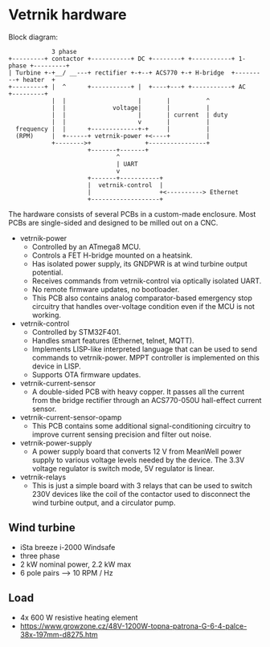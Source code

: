 # Vetrnik hardware
Block diagram:
```
            3 phase
+---------+ contactor +-----------+ DC +--------+ +-----------+ 1-phase +---------+
| Turbine +-+__/ __---+ rectifier +-+--+ ACS770 +-+ H-bridge  +---------+ heater  +
+---------+ |  ^      +-----------+ |  +----+---+ +-----------+ AC      +---------+
            |  |                    |       |          ^
            |  |             voltage|       |          |
            |  |                    |       | current  | duty
            |  |                    v       |          |
  frequency |  |      +-------------+-+     |          |
  (RPM)     |  +------+ vetrnik-power +<----+          |
            +-------->+               +----------------+
                      +-------+-------+
                              ^
                              | UART
                              v
                      +-------+-----------+
                      |  vetrnik-control  |
                      |                   +<----------> Ethernet
                      +-------------------+
```


The hardware consists of several PCBs in a custom-made enclosure. Most PCBs
are single-sided and designed to be milled out on a CNC.
- vetrnik-power
  - Controlled by an ATmega8 MCU.
  - Controls a FET H-bridge mounted on a heatsink.
  - Has isolated power supply, its GNDPWR is at wind turbine output potential.
  - Receives commands from vetrnik-control via optically isolated UART.
  - No remote firmware updates, no bootloader.
  - This PCB also contains analog comparator-based emergency stop circuitry
    that handles over-voltage condition even if the MCU is not working.
- vetrnik-control
  - Controlled by STM32F401.
  - Handles smart features (Ethernet, telnet, MQTT).
  - Implements LISP-like interpreted language that can be used to send
    commands to vetrnik-power. MPPT controller is implemented on this device
    in LISP.
  - Supports OTA firmware updates.
- vetrnik-current-sensor
  - A double-sided PCB with heavy copper. It passes all the current from the
    bridge rectifier through an ACS770-050U hall-effect current sensor.
- vetrnik-current-sensor-opamp
  - This PCB contains some additional signal-conditioning circuitry to improve
    current sensing precision and filter out noise.
- vetrnik-power-supply
  - A power supply board that converts 12 V from MeanWell power supply to
    various voltage levels needed by the device.
    The 3.3V voltage regulator is switch mode, 5V regulator is linear.
- vetrnik-relays
  - This is just a simple board with 3 relays that can be used to switch 230V
    devices like the coil of the contactor used to disconnect the wind turbine
    output, and a circulator pump.


## Wind turbine
- iSta breeze i-2000 Windsafe
- three phase
- 2 kW nominal power, 2.2 kW max
- 6 pole pairs --> 10 RPM / Hz


## Load
- 4x 600 W resistive heating element
- https://www.growzone.cz/48V-1200W-topna-patrona-G-6-4-palce-38x-197mm-d8275.htm
